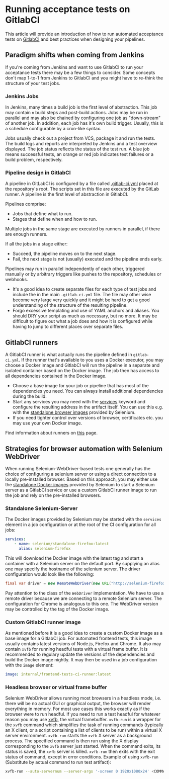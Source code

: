 # Running acceptance tests on GitlabCI

This article will provide an introduction of how to run automated acceptance tests on [GitlabCI][1] and best practices when designing your pipelines.

## Paradigm shifts when coming from Jenkins

If you're coming from Jenkins and want to use GitlabCI to run your acceptance tests there may be a few things to consider. Some concepts don't map 1-to-1 from Jenkins to GitlabCI and you might have to re-think the structure of your test jobs.

### Jenkins Jobs

In Jenkins, many times a build job is the first level of abstraction. This job may contain `n` build steps and post-build actions. Jobs may be run in parallel and may also be chained by configuring one job as "down-stream" of another job. In addition, each job has it's own build trigger. Usually, this is a schedule configurable by a cron-like syntax.

Jobs usually check out a project from VCS, package it and run the tests. The build logs and reports are interpreted by Jenkins and a test overview displayed. The job status reflects the status of the test run. A blue job means successful tests, an orange or red job indicates test failures or a build problem, respectively.

### Pipeline design in GitlabCI

A pipeline in GitLabCI is configured by a file called [.gitlab-ci.yml][2] placed at the repository's root. The scripts set in this file are executed by the GitLab runner. A pipeline is the first level of abstraction in GitlabCI.

Pipelines comprise:

* Jobs that define what to run.
* Stages that define when and how to run.

Multiple jobs in the same stage are executed by runners in parallel, if there are enough runners.

If all the jobs in a stage either:

* Succeed, the pipeline moves on to the next stage.
* Fail, the next stage is not (usually) executed and the pipeline ends early.

Pipelines may run in parallel independently of each other, triggered manually or by arbitrary triggers like pushes to the repository, schedules or webhooks.

* It's a good idea to create separate files for each type of test jobs and include the in the main `.gitlab-ci.yml` file. The file may other wise become very large very quickly and it might be hard to get a good understanding of the structure of the resulting pipeline.
* Forgo excessive templating and use of YAML anchors and aliases. You should DRY your script as much as necessary, but no more. It may be difficult to figure out what a job does and how it is configured while having to jump to different places over separate files.

## GitlabCI runners

A GitlabCI runner is what actually runs the pipeline defined in `gitlab-ci.yml`. If the runner that's available to you uses a Docker executor, you may choose a Docker image and GitlabCI will run the pipeline in a separate and isolated container based on the Docker image. The job then has access to all dependencies contained in the Docker image.

* Choose a base image for your job or pipeline that has most of the dependencies you need. You can always install additional dependencies during the build.
* Start any services you may need with the [services][3] keyword and configure the resulting address in the artifact itself. You can use this e.g. with the [standalone browser images][4] provided by Selenium.
* If you need tighter control over versions of browser, certificates etc. you may use your own Docker image.

Find information about runners on [this][5] page.

## Strategies for browser automation with Selenium WebDriver

When running Selenium-WebDriver-based tests one generally has the choice of configuring a selenium server or using a direct connection to a locally pre-installed browser. Based on this approach, you may either use the [standalone Docker images][6] provided by Selenium to start a Selenium server as a GitlabCI service or use a custom GitlabCI runner image to run the job and rely on the pre-installed browsers.

### Standalone Selenium-Server

The Docker images provided by Selenium may be started with the `services` element in a job configuration or at the root of the CI configuration for all jobs:

```yaml
services:
    - name: selenium/standalone-firefox:latest
      alias: selenium-firefox
```

This will download the Docker image with the latest tag and start a container with a Selenium server on the default port. By supplying an alias one may specify the hostname of the selenium server. The driver configuration would look like the following:

```java
final var driver = new RemoteWebDriver(new URL("http://selenium-firefox:4444/wd/hub"), new FirefoxOptions());
```

Pay attention to the class of the `WebDriver` implementation. We have to use a remote driver because we are connecting to a remote Selenium server. The configuration for Chrome is analogous to this one. The WebDriver version may be controlled by the tag of the Docker image.

### Custom GitlabCI runner image

As mentioned before it is a good idea to create a custom Docker image as a base image for a GitlabCI job. For automated frontend tests, this image usually contains latest versions of Node.js, Firefox and Chrome. It also may contain `xvfb` for running headful tests with a virtual frame buffer. It is recommended to regulary update the versions of the dependencies and build the Docker image nightly. It may then be used in a job configuration with the `image` element:

```yaml
image: internal/frontend-tests-ci-runner:latest
```

### Headless browser or virtual frame buffer

Selenium WebDriver allows running most browsers in a headless mode, i.e. there will be no actual GUI or graphical output, the browser will render everything in memory. For most use cases this works exactly as if the browser were to run headful. If you need to run a test headful for whatever reason you may use [xvfb][7], the virtual framebuffer. `xvfb-run` is a wrapper for the `xvfb` command which simplifies the task of running commands (typically an X client, or a script containing a list of clients to be run) within a virtual X server environment. `xvfb-run` starts the `xvfb` X server as a background process. The specified command is then run using the X display corresponding to the `xvfb` server just started. When the command exits, its status is saved, the `xvfb` server is killed. `xvfb-run` then exits with the exit status of command, except in error conditions. Example of using `xvfb-run` (Substitute <COMMAND> by actual command to run test artifact):

```bash
xvfb-run --auto-servernum --server-args '-screen 0 1920x1080x24' <COMMAND>
```

[1]: https://docs.gitlab.com/ee/ci/README.html
[2]: https://docs.gitlab.com/ee/ci/yaml/README.html
[3]: https://docs.gitlab.com/ee/ci/docker/using_docker_images.html#define-image-and-services-from-gitlab-ciyml
[4]: https://hub.docker.com/u/selenium
[5]: https://docs.gitlab.com/ee/ci/runners/README.html
[6]: https://hub.docker.com/u/selenium
[7]: https://packages.debian.org/en/sid/xvfb
